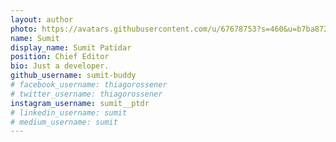 ```yaml
---
layout: author
photo: https://avatars.githubusercontent.com/u/67678753?s=460&u=b7ba872027f89d84796c5186cb9d6e7c0578c137&v=4
name: Sumit
display_name: Sumit Patidar
position: Chief Editor
bio: Just a developer.
github_username: sumit-buddy
# facebook_username: thiagorossener
# twitter_username: thiagorossener
instagram_username: sumit__ptdr
# linkedin_username: sumit
# medium_username: sumit
---
```


